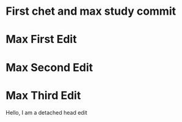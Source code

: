 # First chet and max study commit
# Max First Edit
# Max Second Edit
# Max Third Edit

Hello, I am a detached head edit